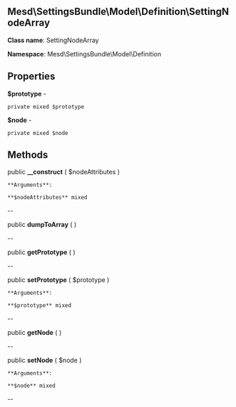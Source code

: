 Mesd\SettingsBundle\Model\Definition\SettingNodeArray
---------------

    

    


**Class name**: SettingNodeArray

**Namespace**: Mesd\SettingsBundle\Model\Definition









Properties
----------


**$prototype** - 



    private mixed $prototype






**$node** - 



    private mixed $node






Methods
-------


public **__construct** ( $nodeAttributes )


    








    **Arguments**:

    **$nodeAttributes** mixed 


--


public **dumpToArray** (  )


    









--


public **getPrototype** (  )


    









--


public **setPrototype** ( $prototype )


    








    **Arguments**:

    **$prototype** mixed 


--


public **getNode** (  )


    









--


public **setNode** ( $node )


    








    **Arguments**:

    **$node** mixed 


--

